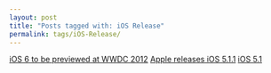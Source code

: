```yaml
---
layout: post
title: "Posts tagged with: iOS Release"
permalink: tags/iOS-Release/
---
```

[iOS 6 to be previewed at WWDC 2012](/2012/06/ios-6-to-be-previewed-at-wwdc-2012)
[Apple releases iOS 5.1.1](/2012/05/apple-releases-ios-511)
[iOS 5.1](/2012/03/ios-51)
